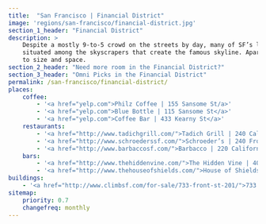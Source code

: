 ```yaml
---
title:  "San Francisco | Financial District"
image: 'regions/san-francisco/financial-district.jpg'
section_1_header: "Financial District"
description: >
    Despite a mostly 9-to-5 crowd on the streets by day, many of SF’s late-20th century/early 21st-century high rises are 
    situated among the skyscrapers that create the famous skyline. Apartments and condos are all over the map when it comes
    to size and space.
section_2_header: "Need more room in the Financial District?"
section_3_header: "Omni Picks in the Financial District"
permalink: /san-francisco/financial-district/
places:
    coffee:
        - '<a href="yelp.com">Philz Coffee | 155 Sansome St/a>'
        - '<a href="yelp.com">Blue Bottle | 115 Sansome St</a>'
        - '<a href="yelp.com">Coffee Bar | 433 Kearny St</a>'
    restaurants:
        - '<a href="http://www.tadichgrill.com/">Tadich Grill | 240 California St</a>'
        - '<a href="http://www.schroederssf.com/">Schroeder’s | 240 Front St</a>'
        - '<a href="http://www.barbaccosf.com/">Barbacco | 220 California St</a>'
    bars:
        - '<a href="http://www.thehiddenvine.com/">The Hidden Vine | 408 Merchant St</a>'
        - '<a href="http://www.thehouseofshields.com/">House of Shields | 39 New Montgomery St</a>'
buildings:
    - '<a href="http://www.climbsf.com/for-sale/733-front-st-201/">733 Front Street</a>.'
sitemap:
    priority: 0.7
    changefreq: monthly    
---
```

